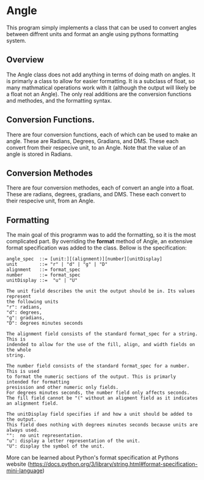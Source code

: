 # Angle
This program simply implements a class that can be used to convert angles 
between diffrent units and format an angle using pythons formatting system.

## Overview
The Angle class does not add anything in terms of doing math on angles. It is
primarly a class to allow for easier formatting. It is a subclass of float, so
many mathmatical operations work with it (although the output will likely be a 
float not an Angle). The only real additions are the conversion functions and
methodes, and the formatting syntax.

## Conversion Functions.
There are four conversion functions, each of which can be used to make an angle.
These are Radians, Degrees, Gradians, and DMS. These each convert from their
respecive unit, to an Angle. Note that the value of an angle is stored in 
Radians.

## Conversion Methodes
There are four conversion methodes, each of convert an angle into a float.
These are radians, degrees, gradians, and DMS. These each convert to their
respecive unit, from an Angle.

## Formatting
The main goal of this programm was to add the formatting, so it is the most
complicated part. By overriding the __format__ method of Angle, an extensive 
format specification was added to the class. Bellow is the specification:

```
angle_spec  ::= [unit:][(alignment)][number][unitDisplay]
unit        ::= "r" | "d" | "g" | "D"
alignment   ::= format_spec 
number      ::= format_spec
unitDisplay ::=  "u" | "U"

The unit field describes the unit the output should be in. Its values represent 
the following units
"r": radians,
"d": degrees,
"g": gradians,
"D": degrees minutes seconds

The alignment field consists of the standard format_spec for a string. This is
indended to allow for the use of the fill, align, and width fields on the whole
string.

The number field consists of the standard format_spec for a number. This is used
to format the numeric sections of the output. This is primarly intended for formatting
presission and other numeric only fields.
For degrees minutes seconds, the number field only affects seconds.
The fill field cannot be "(" without an aligment field as it indicates an alignment field.

The unitDisplay field specifies if and how a unit should be added to the output.
This field does nothing with degrees minutes seconds because units are 
always used. 
"":  no unit representation.
"u": display a letter representation of the unit.
"U": display the symbol of the unit.
```

More can be learned about Python's format specification at Pythons website
(https://docs.python.org/3/library/string.html#format-specification-mini-language)
